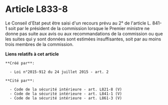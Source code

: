 # Article L833-8

Le Conseil d'Etat peut être saisi d'un recours prévu au 2° de l'article L. 841-1 soit par le président de la commission
lorsque le Premier ministre ne donne pas suite aux avis ou aux recommandations de la commission ou que les suites qui y sont
données sont estimées insuffisantes, soit par au moins trois membres de la commission.

**Liens relatifs à cet article**

	**Créé par**:

	  - Loi n°2015-912 du 24 juillet 2015 - art. 2

	**Cité par**:

	  - Code de la sécurité intérieure - art. L821-8 (V)
	  - Code de la sécurité intérieure - art. L841-1 (V)
	  - Code de la sécurité intérieure - art. L861-3 (V)
